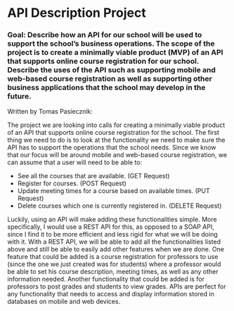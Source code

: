 # API Description Project

### Goal: Describe how an API for our school will be used to support the school’s business operations. The scope of the project is to create a minimally viable product (MVP) of an API that supports online course registration for our school. Describe the uses of the API such as supporting mobile and web-based course registration as well as supporting other business applications that the school may develop in the future.

Written by Tomas Pasiecznik:

The project we are looking into calls for creating a minimally viable product of an API that supports online course registration  for the school. The first thing we need to do is to look at the functionality we need to make sure the API has to support the operations that the school needs. Since we know that our focus will be around mobile and web-based course registration, we can assume that a user will need to be able to:  
- See all the courses that are available. (GET Request)
- Register for courses. (POST Request)
- Update meeting times for a course based on available times. (PUT Request)
- Delete courses which one is currently registered in. (DELETE Request)  
  
Luckily, using an API will make adding these functionalities simple. More specifically, I would use a REST API for this, as opposed to a SOAP API, since I find it to be more efficient and less rigid for what we will be doing with it. With a REST API, we will be able to add all the functionalities listed above and still be able to easily add other features when we are done. One feature that could be added is a course registration for professors to use (since the one we just created was for students) where a professor would be able to set his course description, meeting times,  as well as any other information needed. Another functionality that could be added is for professors to post grades and students to view grades. APIs are perfect for any functionality that needs to access and display information stored in databases on mobile and web devices.

